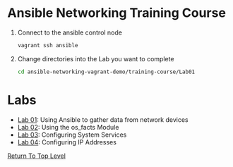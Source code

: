 # Ansible Networking Training Course

1. Connect to the ansible control node

   ```bash
   vagrant ssh ansible
   ```

2. Change directories into the Lab you want to complete

   ```bash
   cd ansible-networking-vagrant-demo/training-course/Lab01
   ```

# Labs

- [Lab 01](lab01/): Using Ansible to gather data from network devices
- [Lab 02](lab02/): Using the os_facts Module
- [Lab 03](lab03/): Configuring System Services
- [Lab 04](lab04/): Configuring IP Addresses


[Return To Top Level](../README.md)
